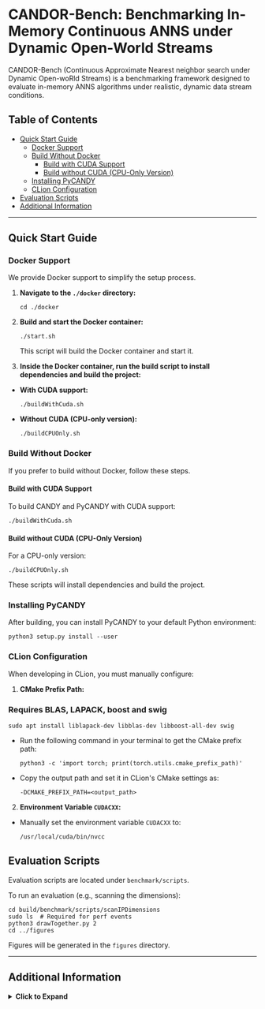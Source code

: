 # CANDOR-Bench: Benchmarking In-Memory Continuous ANNS under Dynamic Open-World Streams

CANDOR-Bench (Continuous Approximate Nearest neighbor search under Dynamic Open-woRld Streams) is a benchmarking framework designed to evaluate in-memory ANNS algorithms under realistic, dynamic data stream conditions. 

## Table of Contents

- [Quick Start Guide](#quick-start-guide)
  - [Docker Support](#docker-support)
  - [Build Without Docker](#build-without-docker)
    - [Build with CUDA Support](#build-with-cuda-support)
    - [Build without CUDA (CPU-Only Version)](#build-without-cuda-cpu-only-version)
  - [Installing PyCANDY](#installing-pycandy)
  - [CLion Configuration](#clion-configuration)
- [Evaluation Scripts](#evaluation-scripts)
- [Additional Information](#additional-information)
---

## Quick Start Guide

### Docker Support

We provide Docker support to simplify the setup process.

1. **Navigate to the `./docker` directory:**

   ```shell
   cd ./docker
   ```

2. **Build and start the Docker container:**

   ```shell
   ./start.sh
   ```

   This script will build the Docker container and start it.

3. **Inside the Docker container, run the build script to install dependencies and build the project:**

  - **With CUDA support:**

    ```shell
    ./buildWithCuda.sh
    ```

  - **Without CUDA (CPU-only version):**

    ```shell
    ./buildCPUOnly.sh
    ```

### Build Without Docker

If you prefer to build without Docker, follow these steps.

#### Build with CUDA Support

To build CANDY and PyCANDY with CUDA support:

```shell
./buildWithCuda.sh
```

#### Build without CUDA (CPU-Only Version)

For a CPU-only version:

```shell
./buildCPUOnly.sh
```

These scripts will install dependencies and build the project.

### Installing PyCANDY

After building, you can install PyCANDY to your default Python environment:

```shell
python3 setup.py install --user
```

### CLion Configuration

When developing in CLion, you must manually configure:

1. **CMake Prefix Path:**


### Requires BLAS, LAPACK, boost and swig

```shell
sudo apt install liblapack-dev libblas-dev libboost-all-dev swig
```

  - Run the following command in your terminal to get the CMake prefix path:

    ```shell
    python3 -c 'import torch; print(torch.utils.cmake_prefix_path)'
    ```


  - Copy the output path and set it in CLion's CMake settings as:

    ```
    -DCMAKE_PREFIX_PATH=<output_path>
    ```

2. **Environment Variable `CUDACXX`:**

  - Manually set the environment variable `CUDACXX` to:

    ```
    /usr/local/cuda/bin/nvcc
    ```

## Evaluation Scripts

Evaluation scripts are located under `benchmark/scripts`.

To run an evaluation (e.g., scanning the dimensions):

```shell
cd build/benchmark/scripts/scanIPDimensions
sudo ls  # Required for perf events
python3 drawTogether.py 2
cd ../figures
```

Figures will be generated in the `figures` directory.

---

## Additional Information

<details>
<summary><strong>Click to Expand</strong></summary>

### Table of Contents

- [Extra CMake Options](#extra-cmake-options)
- [Manual Build Instructions](#manual-build-instructions)
  - [Requirements](#requirements)
  - [Build Steps](#build-steps)
  - [CLion Build Tips](#clion-build-tips)
- [CUDA Installation (Optional)](#cuda-installation-optional)
  - [Install CUDA (if using CUDA-based Torch)](#install-cuda-if-using-cuda-based-torch)
  - [CUDA on Jetson Devices](#cuda-on-jetson-devices)
- [Torch Installation](#torch-installation)
  - [Install Python and Pip](#install-python-and-pip)
  - [Install PyTorch](#install-pytorch)
- [PAPI Support (Optional)](#papi-support-optional)
  - [Build PAPI](#build-papi)
  - [Verify PAPI Installation](#verify-papi-installation)
  - [Enable PAPI in CANDY](#enable-papi-in-candy)
- [Distributed CANDY with Ray (Optional)](#distributed-candy-with-ray-optional)
  - [Build with Ray Support](#build-with-ray-support)
  - [Running with Ray](#running-with-ray)
  - [Ray Dashboard (Optional)](#ray-dashboard-optional)
- [Local Documentation Generation (Optional)](#local-documentation-generation-optional)
  - [Install Required Packages](#install-required-packages)
  - [Generate Documentation](#generate-documentation)
    - [Accessing Documentation](#accessing-documentation)
- [Known Issues](#known-issues)

---

### Extra CMake Options

You can set additional CMake options using `cmake -D<option>=ON/OFF`:

- `ENABLE_PAPI` (OFF by default)
  - Enables PAPI-based performance tools.
  - **Setup**:
    - Navigate to the `thirdparty` directory.
    - Run `installPAPI.sh` to enable PAPI support.
    - Alternatively, set `REBUILD_PAPI` to `ON`.
- `ENABLE_HDF5` (OFF by default)
  - Enables loading data from HDF5 files.
  - The HDF5 source code is included; no extra dependency is required.
- `ENABLE_PYBIND` (OFF by default)
  - Enables building Python bindings (PyCANDY).
  - Ensure the `pybind11` source code in the `thirdparty` folder is complete.

### Manual Build Instructions

#### Requirements

- **Compiler**: G++11 or newer.
  - The default `gcc/g++` version on Ubuntu 22.04 (Jammy) is sufficient.
- **BLAS and LAPACK**:
  ```shell
  sudo apt install liblapack-dev libblas-dev
  ```
- **Graphviz (Optional)**:
  ```shell
  sudo apt-get install graphviz
  pip install torchviz
  ```

#### Build Steps

1. **Set the CUDA Compiler Path** (if using CUDA):

   ```shell
   export CUDACXX=/usr/local/cuda/bin/nvcc
   ```

2. **Create Build Directory**:

   ```shell
   mkdir build && cd build
   ```

3. **Configure CMake**:

   ```shell
   cmake -DCMAKE_PREFIX_PATH=`python3 -c 'import torch; print(torch.utils.cmake_prefix_path)'` ..
   ```

4. **Build the Project**:

   ```shell
   make
   ```

**For Debug Build**:

```shell
cmake -DCMAKE_BUILD_TYPE=Debug -DCMAKE_PREFIX_PATH=`python3 -c 'import torch; print(torch.utils.cmake_prefix_path)'` ..
make
```

#### CLion Build Tips

- Manually retrieve the CMake prefix path:

  ```shell
  python3 -c 'import torch; print(torch.utils.cmake_prefix_path)'
  ```

- Set the `-DCMAKE_PREFIX_PATH` in CLion's CMake settings.
- Set the environment variable `CUDACXX` to `/usr/local/cuda/bin/nvcc` in CLion.

### CUDA Installation (Optional)

#### Install CUDA (if using CUDA-based Torch)

Refer to the [NVIDIA CUDA Installation Guide](https://docs.nvidia.com/cuda/cuda-installation-guide-linux/index.html#ubuntu) for more details.

```shell
wget https://developer.download.nvidia.com/compute/cuda/repos/ubuntu2204/x86_64/cuda-keyring_1.0-1_all.deb
sudo dpkg -i cuda-keyring_1.0-1_all.deb
sudo apt-get update
sudo apt-get install cuda
sudo apt-get install nvidia-gds
sudo apt-get install libcudnn8 libcudnn8-dev libcublas-11-7
```

**Note**: Ensure CUDA is installed before installing CUDA-based Torch. Reboot your system after installation.

#### CUDA on Jetson Devices

- No need to install CUDA if using a pre-built JetPack on Jetson.
- Ensure `libcudnn8` and `libcublas` are installed:

  ```shell
  sudo apt-get install libcudnn8 libcudnn8-dev libcublas-*
  ```

### Torch Installation

Refer to the [PyTorch Get Started Guide](https://pytorch.org/get-started/locally/) for more details.

#### Install Python and Pip

```shell
sudo apt-get install python3 python3-pip
```

#### Install PyTorch

- **With CUDA**:

  ```shell
  pip3 install torch==2.4.0 torchvision torchaudio
  ```

- **Without CUDA**:

  ```shell
  pip3 install --ignore-installed torch==2.4.0 torchvision torchaudio --index-url https://download.pytorch.org/whl/cpu
  ```

**Note**: Conflict between `torch2.4.0+cpu` and `torchaudio+cpu` may occur with Python versions > 3.10.

### PAPI Support (Optional)

PAPI provides a consistent interface for collecting performance counter information.

#### Build PAPI

- Navigate to the `thirdparty` directory.
- Run `installPAPI.sh`.
- PAPI will be compiled and installed in `thirdparty/papi_build`.

#### Verify PAPI Installation

- Navigate to `thirdparty/papi_build/bin`.
- Run `sudo ./papi_avail` to check available events.
- Run `./papi_native_avail` to view native events.

#### Enable PAPI in CANDY

- Set `-DENABLE_PAPI=ON` when configuring CMake.
- Add the following to your top-level config file:

  ```
  usePAPI,1,U64
  perfUseExternalList,1,U64
  ```

- To specify custom event lists, set:

  ```
  perfListSrc,<path_to_your_list>,String
  ```

- Edit `perfLists/perfList.csv` in your build directory to include desired events.

### Distributed CANDY with Ray (Optional)

#### Build with Ray Support

1. **Install Ray**:

   ```shell
   pip install ray==2.8.1 ray-cpp==2.8.1
   ```

2. **Get Ray Library Path**:

   ```shell
   ray cpp --show-library-path
   ```

3. **Set `RAYPATH` Environment Variable**:

   ```shell
   export RAYPATH=<ray_library_path>
   ```

4. **Configure CMake**:

   ```shell
   cmake -DENABLE_RAY=ON ..
   ```

#### Running with Ray

- **Start the Head Node**:

  ```shell
  ray start --head
  ```

- **Start Worker Nodes**:

  ```shell
  ray start --address <head_node_ip>:6379 --node-ip-address <worker_node_ip>
  ```

- **Run the Program**:

  ```shell
  export RAY_ADDRESS=<head_node_ip>:6379
  ./<your_program_with_ray_support>
  ```

**Notes**:

- Ensure the file paths and dependencies are identical across all nodes.
- For different architectures, recompile the source code on each node.
- `torch::Tensor` may not be serializable; consider using `std::vector<float>` instead.

#### Ray Dashboard (Optional)

Refer to the [Ray Observability Guide](https://docs.ray.io/en/latest/ray-observability/getting-started.html#observability-getting-started) to set up a dashboard.

### Local Documentation Generation (Optional)

#### Install Required Packages

```shell
sudo apt-get install doxygen graphviz
sudo apt-get install texlive-latex-base texlive-fonts-recommended texlive-fonts-extra texlive-latex-extra
```

#### Generate Documentation

```shell
./genDoc.SH
```

##### Accessing Documentation

- **HTML Pages**: Located in `doc/html/index.html`.
- **PDF Manual**: Found at `refman.pdf` in the root directory.

### Known Issues

- Conflicts may occur with certain versions of PyTorch and Python.

</details>
